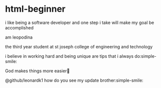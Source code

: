 # html-beginner
i like being a software developer and one step i take will make my goal be  accomplished

am leopodina

the third year student at st joseph college of engineering and technology

i believe in working hard and  being unique are tips that i always do:simple-smile:

God makes things more easier:pray:

@github/leonardk1 how do you see my update brother:simple-smile:
